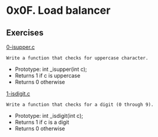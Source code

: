 # 0x0F. Load balancer

## Exercises

[0-isupper.c](./0-isupper.c)
```
Write a function that checks for uppercase character.
```
* Prototype: int _isupper(int c);
* Returns 1 if c is uppercase
* Returns 0 otherwise

[1-isdigit.c](./1-isdigit.c)
```
Write a function that checks for a digit (0 through 9).
```
* Prototype: int _isdigit(int c);
* Returns 1 if c is a digit
* Returns 0 otherwise
